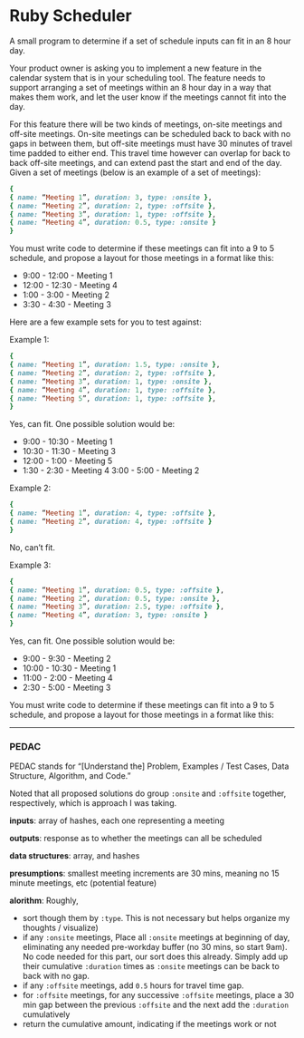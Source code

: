 # Ruby Scheduler
A small program to determine if a set of schedule inputs can fit in an 8 hour day.

Your product owner is asking you to implement a new feature in the calendar system that is in your scheduling tool. The feature needs to support arranging a set of meetings within an 8 hour day in a way that makes them work, and let the user know if the meetings cannot fit into the day.

For this feature there will be two kinds of meetings, on-site meetings and off-site meetings. On-site meetings can be scheduled back to back with no gaps in between them, but off-site meetings must have 30 minutes of travel time padded to either end. This travel time however can overlap for back to back off-site meetings, and can extend past the start and end of the day.
Given a set of meetings (below is an example of a set of meetings):

```ruby
{
{ name: “Meeting 1”, duration: 3, type: :onsite },
{ name: “Meeting 2”, duration: 2, type: :offsite },
{ name: “Meeting 3”, duration: 1, type: :offsite },
{ name: “Meeting 4”, duration: 0.5, type: :onsite }
}
```

You must write code to determine if these meetings can fit into a 9 to 5 schedule, and propose a layout for those meetings in a format like this:

- 9:00 - 12:00 - Meeting 1
- 12:00 - 12:30 - Meeting 4
- 1:00 - 3:00 - Meeting 2
- 3:30 - 4:30 - Meeting 3

Here are a few example sets for you to test against:

Example 1:

```ruby
{
{ name: “Meeting 1”, duration: 1.5, type: :onsite },
{ name: “Meeting 2”, duration: 2, type: :offsite },
{ name: “Meeting 3”, duration: 1, type: :onsite },
{ name: “Meeting 4”, duration: 1, type: :offsite },
{ name: “Meeting 5”, duration: 1, type: :offsite },
}
```

Yes, can fit. One possible solution would be:

- 9:00 - 10:30 - Meeting 1
- 10:30 - 11:30 - Meeting 3
- 12:00 - 1:00 - Meeting 5
- 1:30 - 2:30 - Meeting 4 3:00 - 5:00 - Meeting 2

Example 2:

```ruby
{
{ name: “Meeting 1”, duration: 4, type: :offsite },
{ name: “Meeting 2”, duration: 4, type: :offsite }
}
```

No, can’t fit.

Example 3:

```ruby
{
{ name: “Meeting 1”, duration: 0.5, type: :offsite },
{ name: “Meeting 2”, duration: 0.5, type: :onsite },
{ name: “Meeting 3”, duration: 2.5, type: :offsite },
{ name: “Meeting 4”, duration: 3, type: :onsite }
}
```

Yes, can fit. One possible solution would be:

- 9:00 - 9:30 - Meeting 2
- 10:00 - 10:30 - Meeting 1
- 11:00 - 2:00 - Meeting 4
- 2:30 - 5:00 - Meeting 3

You must write code to determine if these meetings can fit into a 9 to 5 schedule, and propose a layout for those meetings in a format like this:

____

### PEDAC

PEDAC stands for “[Understand the] Problem, Examples / Test Cases, Data Structure, Algorithm, and Code.” 

Noted that all proposed solutions do group `:onsite` and `:offsite` together, respectively, which is approach I was taking.

**inputs**: array of hashes, each one representing a meeting

**outputs**: response as to whether the meetings can all be scheduled

**data structures**: array, and hashes

**presumptions**: smallest meeting increments are 30 mins, meaning no 15 minute meetings, etc (potential feature)

**alorithm**: Roughly,
- sort though them by `:type`.  This is not necessary but helps organize my thoughts / visualize)
- if any `:onsite` meetings,
  Place all `:onsite` meetings at beginning of day, eliminating any needed pre-workday buffer (no 30 mins, so start 9am). No code needed for this part, our sort does this already.
  Simply add up their cumulative `:duration` times as `:onsite` meetings can be back to back with no gap.
- if any `:offsite` meetings, add `0.5` hours for travel time gap.
- for `:offsite` meetings,
  for any successive `:offsite` meetings, place a 30 min gap between the previous `:offsite` and the next
  add the `:duration` cumulatively
- return the cumulative amount, indicating if the meetings work or not
